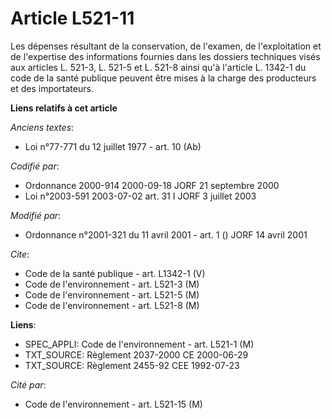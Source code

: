 # Article L521-11

Les dépenses résultant de la conservation, de l'examen, de l'exploitation et de l'expertise des informations fournies dans
les dossiers techniques visés aux articles L. 521-3, L. 521-5 et L. 521-8 ainsi qu'à l'article L. 1342-1 du code de la santé
publique peuvent être mises à la charge des producteurs et des importateurs.

**Liens relatifs à cet article**

_Anciens textes_:

  - Loi n°77-771 du 12 juillet 1977 - art. 10 (Ab)

_Codifié par_:

  - Ordonnance 2000-914 2000-09-18 JORF 21 septembre 2000
  - Loi n°2003-591 2003-07-02 art. 31 I JORF 3 juillet 2003

_Modifié par_:

  - Ordonnance n°2001-321 du 11 avril 2001 - art. 1 () JORF 14 avril 2001

_Cite_:

  - Code de la santé publique - art. L1342-1 (V)
  - Code de l'environnement - art. L521-3 (M)
  - Code de l'environnement - art. L521-5 (M)
  - Code de l'environnement - art. L521-8 (M)

**Liens**:

  - SPEC_APPLI: Code de l'environnement - art. L521-1 (M)
  - TXT_SOURCE: Règlement 2037-2000 CE 2000-06-29
  - TXT_SOURCE: Règlement 2455-92 CEE 1992-07-23

_Cité par_:

  - Code de l'environnement - art. L521-15 (M)
